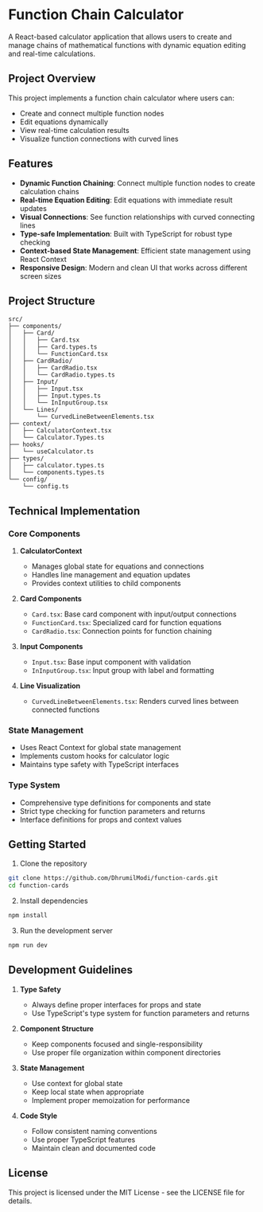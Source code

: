 # Function Chain Calculator

A React-based calculator application that allows users to create and manage chains of mathematical functions with dynamic equation editing and real-time calculations.

## Project Overview

This project implements a function chain calculator where users can:

- Create and connect multiple function nodes
- Edit equations dynamically
- View real-time calculation results
- Visualize function connections with curved lines

## Features

- **Dynamic Function Chaining**: Connect multiple function nodes to create calculation chains
- **Real-time Equation Editing**: Edit equations with immediate result updates
- **Visual Connections**: See function relationships with curved connecting lines
- **Type-safe Implementation**: Built with TypeScript for robust type checking
- **Context-based State Management**: Efficient state management using React Context
- **Responsive Design**: Modern and clean UI that works across different screen sizes

## Project Structure

```
src/
├── components/
│   ├── Card/
│   │   ├── Card.tsx
│   │   ├── Card.types.ts
│   │   └── FunctionCard.tsx
│   ├── CardRadio/
│   │   ├── CardRadio.tsx
│   │   └── CardRadio.types.ts
│   ├── Input/
│   │   ├── Input.tsx
│   │   ├── Input.types.ts
│   │   └── InInputGroup.tsx
│   └── Lines/
│       └── CurvedLineBetweenElements.tsx
├── context/
│   ├── CalculatorContext.tsx
│   └── Calculator.Types.ts
├── hooks/
│   └── useCalculator.ts
├── types/
│   ├── calculator.types.ts
│   └── components.types.ts
└── config/
    └── config.ts
```

## Technical Implementation

### Core Components

1. **CalculatorContext**

   - Manages global state for equations and connections
   - Handles line management and equation updates
   - Provides context utilities to child components

2. **Card Components**

   - `Card.tsx`: Base card component with input/output connections
   - `FunctionCard.tsx`: Specialized card for function equations
   - `CardRadio.tsx`: Connection points for function chaining

3. **Input Components**

   - `Input.tsx`: Base input component with validation
   - `InInputGroup.tsx`: Input group with label and formatting

4. **Line Visualization**
   - `CurvedLineBetweenElements.tsx`: Renders curved lines between connected functions

### State Management

- Uses React Context for global state management
- Implements custom hooks for calculator logic
- Maintains type safety with TypeScript interfaces

### Type System

- Comprehensive type definitions for components and state
- Strict type checking for function parameters and returns
- Interface definitions for props and context values

## Getting Started

1. Clone the repository

```bash
git clone https://github.com/DhrumilModi/function-cards.git
cd function-cards
```

2. Install dependencies

```bash
npm install
```

3. Run the development server

```bash
npm run dev
```

## Development Guidelines

1. **Type Safety**

   - Always define proper interfaces for props and state
   - Use TypeScript's type system for function parameters and returns

2. **Component Structure**

   - Keep components focused and single-responsibility
   - Use proper file organization within component directories

3. **State Management**

   - Use context for global state
   - Keep local state when appropriate
   - Implement proper memoization for performance

4. **Code Style**
   - Follow consistent naming conventions
   - Use proper TypeScript features
   - Maintain clean and documented code

## License

This project is licensed under the MIT License - see the LICENSE file for details.
